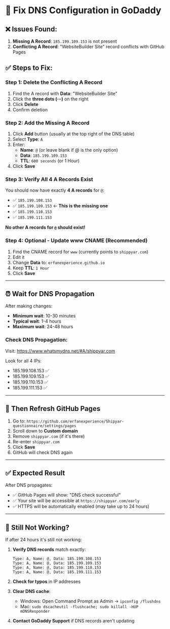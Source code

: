 # 🔧 Fix DNS Configuration in GoDaddy

## ❌ Issues Found:
1. **Missing A Record**: `185.199.109.153` is not present
2. **Conflicting A Record**: "WebsiteBuilder Site" record conflicts with GitHub Pages

## ✅ Steps to Fix:

### Step 1: Delete the Conflicting A Record
1. Find the A record with **Data**: "WebsiteBuilder Site"
2. Click the **three dots (⋯)** on the right
3. Click **Delete**
4. Confirm deletion

### Step 2: Add the Missing A Record
1. Click **Add** button (usually at the top right of the DNS table)
2. Select **Type**: `A`
3. Enter:
   - **Name**: `@` (or leave blank if @ is the only option)
   - **Data**: `185.199.109.153`
   - **TTL**: `600 seconds` (or 1 Hour)
4. Click **Save**

### Step 3: Verify All 4 A Records Exist
You should now have exactly **4 A records** for `@`:
- ✅ `185.199.108.153`
- ✅ `185.199.109.153` ← **This is the missing one**
- ✅ `185.199.110.153`
- ✅ `185.199.111.153`

**No other A records for `@` should exist!**

### Step 4: Optional - Update www CNAME (Recommended)
1. Find the CNAME record for `www` (currently points to `shippyar.com`)
2. Edit it
3. Change **Data** to: `erfanexperience.github.io`
4. Keep **TTL**: `1 Hour`
5. Click **Save**

---

## ⏰ Wait for DNS Propagation

After making changes:
- **Minimum wait**: 10-30 minutes
- **Typical wait**: 1-4 hours
- **Maximum wait**: 24-48 hours

### Check DNS Propagation:
Visit: https://www.whatsmydns.net/#A/shippyar.com

Look for all 4 IPs:
- 185.199.108.153 ✅
- 185.199.109.153 ✅
- 185.199.110.153 ✅
- 185.199.111.153 ✅

---

## 🔄 Then Refresh GitHub Pages

1. Go to: `https://github.com/erfanexperience/Shipyar-questionnaire/settings/pages`
2. Scroll down to **Custom domain**
3. Remove `shippyar.com` (if it's there)
4. Re-enter `shippyar.com`
5. Click **Save**
6. GitHub will check DNS again

---

## ✅ Expected Result

After DNS propagates:
- ✅ GitHub Pages will show: "DNS check successful"
- ✅ Your site will be accessible at `https://shippyar.com/early`
- ✅ HTTPS will be automatically enabled (may take up to 24 hours)

---

## 🐛 Still Not Working?

If after 24 hours it's still not working:

1. **Verify DNS records** match exactly:
   ```
   Type: A, Name: @, Data: 185.199.108.153
   Type: A, Name: @, Data: 185.199.109.153
   Type: A, Name: @, Data: 185.199.110.153
   Type: A, Name: @, Data: 185.199.111.153
   ```

2. **Check for typos** in IP addresses

3. **Clear DNS cache**:
   - Windows: Open Command Prompt as Admin → `ipconfig /flushdns`
   - Mac: `sudo dscacheutil -flushcache; sudo killall -HUP mDNSResponder`

4. **Contact GoDaddy Support** if DNS records aren't updating

